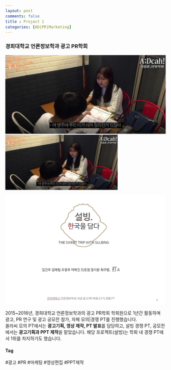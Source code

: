 ```yaml
---
layout: post
comments: false
title : Project 1
categories: [AD|PR|Marketing]
---
```


### 경희대학교 언론정보학과 광고 PR학회

![스크린샷](/img/쏠라씨.png)
<img src = "/img/쏠라씨.png" width="70%">

![스크린샷](/img/설빙.png)

2015~2016년, 경희대학교 언론정보학과의 광고 PR학회 학회원으로 1년간 활동하며 광고, PR 연구 및 광고 공모전 참가, 자체 모의|경쟁 PT를 진행했습니다.  
쏠라씨 모의 PT에서는 **광고기획, 영상 제작, PT 발표**를 담당하고, 설빙 경쟁 PT, 공모전에서는 **광고기획과 PPT 제작**을 맡았습니다. 해당 프로젝트(설빙)는 학회 내 경쟁 PT에서 1위를 차지하기도 했습니다.

#### Tag
#광고
#PR
#마케팅
#영상편집
#PPT제작
